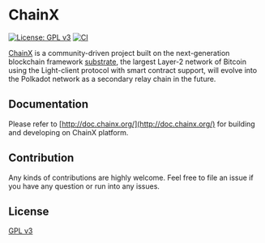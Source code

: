 # ChainX

[![License: GPL v3](https://img.shields.io/badge/License-GPLv3-blue.svg)](./LICENSE)
[![CI](https://github.com/chainx-org/ChainX/workflows/ci/badge.svg)](https://github.com/chainx-org/ChainX/actions?workflow=ci)

[ChainX](https://github.com/chainx-org/ChainX) is a community-driven project built on the next-generation blockchain framework [substrate](https://github.com/paritytech/substrate), the largest Layer-2 network of Bitcoin using the Light-client protocol with smart contract support, will evolve into the Polkadot network as a secondary relay chain in the future.

## Documentation

Please refer to [http://doc.chainx.org/](http://doc.chainx.org/) for building and developing on ChainX platform.

## Contribution

Any kinds of contributions are highly welcome. Feel free to file an issue if you have any question or run into any issues.

## License

[GPL v3](LICENSE)
